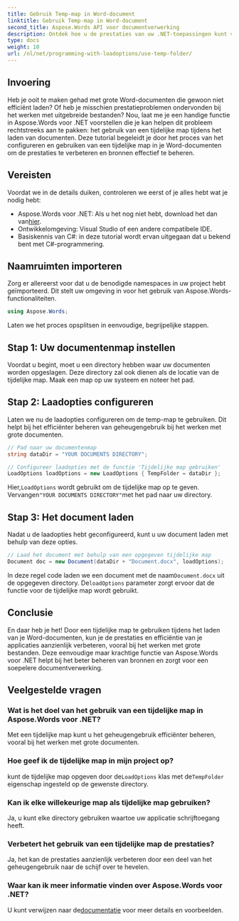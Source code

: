 ```yaml
---
title: Gebruik Temp-map in Word-document
linktitle: Gebruik Temp-map in Word-document
second_title: Aspose.Words API voor documentverwerking
description: Ontdek hoe u de prestaties van uw .NET-toepassingen kunt verbeteren door een tijdelijke map te gebruiken tijdens het laden van Word-documenten met Aspose.Words.
type: docs
weight: 10
url: /nl/net/programming-with-loadoptions/use-temp-folder/
---
```

## Invoering

Heb je ooit te maken gehad met grote Word-documenten die gewoon niet efficiënt laden? Of heb je misschien prestatieproblemen ondervonden bij het werken met uitgebreide bestanden? Nou, laat me je een handige functie in Aspose.Words voor .NET voorstellen die je kan helpen dit probleem rechtstreeks aan te pakken: het gebruik van een tijdelijke map tijdens het laden van documenten. Deze tutorial begeleidt je door het proces van het configureren en gebruiken van een tijdelijke map in je Word-documenten om de prestaties te verbeteren en bronnen effectief te beheren.

## Vereisten

Voordat we in de details duiken, controleren we eerst of je alles hebt wat je nodig hebt:

-  Aspose.Words voor .NET: Als u het nog niet hebt, download het dan van[hier](https://releases.aspose.com/words/net/).
- Ontwikkelomgeving: Visual Studio of een andere compatibele IDE.
- Basiskennis van C#: in deze tutorial wordt ervan uitgegaan dat u bekend bent met C#-programmering.

## Naamruimten importeren

Zorg er allereerst voor dat u de benodigde namespaces in uw project hebt geïmporteerd. Dit stelt uw omgeving in voor het gebruik van Aspose.Words-functionaliteiten.

```csharp
using Aspose.Words;
```

Laten we het proces opsplitsen in eenvoudige, begrijpelijke stappen.

## Stap 1: Uw documentenmap instellen

Voordat u begint, moet u een directory hebben waar uw documenten worden opgeslagen. Deze directory zal ook dienen als de locatie van de tijdelijke map. Maak een map op uw systeem en noteer het pad.

## Stap 2: Laadopties configureren

Laten we nu de laadopties configureren om de temp-map te gebruiken. Dit helpt bij het efficiënter beheren van geheugengebruik bij het werken met grote documenten.

```csharp
// Pad naar uw documentenmap
string dataDir = "YOUR DOCUMENTS DIRECTORY";

// Configureer laadopties met de functie 'Tijdelijke map gebruiken'
LoadOptions loadOptions = new LoadOptions { TempFolder = dataDir };
```

 Hier,`LoadOptions` wordt gebruikt om de tijdelijke map op te geven. Vervangen`"YOUR DOCUMENTS DIRECTORY"`met het pad naar uw directory.

## Stap 3: Het document laden

Nadat u de laadopties hebt geconfigureerd, kunt u uw document laden met behulp van deze opties.

```csharp
// Laad het document met behulp van een opgegeven tijdelijke map
Document doc = new Document(dataDir + "Document.docx", loadOptions);
```

 In deze regel code laden we een document met de naam`Document.docx` uit de opgegeven directory. De`loadOptions` parameter zorgt ervoor dat de functie voor de tijdelijke map wordt gebruikt.

## Conclusie

En daar heb je het! Door een tijdelijke map te gebruiken tijdens het laden van je Word-documenten, kun je de prestaties en efficiëntie van je applicaties aanzienlijk verbeteren, vooral bij het werken met grote bestanden. Deze eenvoudige maar krachtige functie van Aspose.Words voor .NET helpt bij het beter beheren van bronnen en zorgt voor een soepelere documentverwerking.

## Veelgestelde vragen

### Wat is het doel van het gebruik van een tijdelijke map in Aspose.Words voor .NET?
Met een tijdelijke map kunt u het geheugengebruik efficiënter beheren, vooral bij het werken met grote documenten.

### Hoe geef ik de tijdelijke map in mijn project op?
 kunt de tijdelijke map opgeven door de`LoadOptions` klas met de`TempFolder` eigenschap ingesteld op de gewenste directory.

### Kan ik elke willekeurige map als tijdelijke map gebruiken?
Ja, u kunt elke directory gebruiken waartoe uw applicatie schrijftoegang heeft.

### Verbetert het gebruik van een tijdelijke map de prestaties?
Ja, het kan de prestaties aanzienlijk verbeteren door een deel van het geheugengebruik naar de schijf over te hevelen.

### Waar kan ik meer informatie vinden over Aspose.Words voor .NET?
 U kunt verwijzen naar de[documentatie](https://reference.aspose.com/words/net/) voor meer details en voorbeelden.
